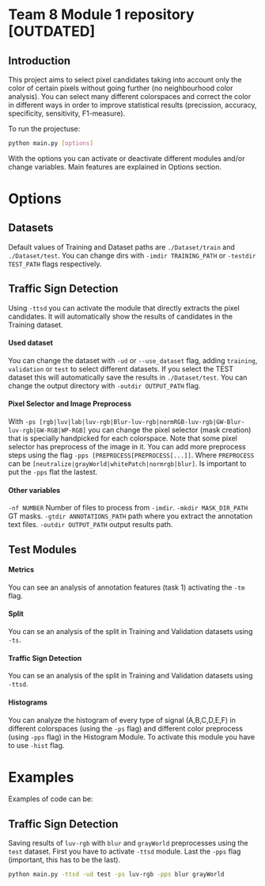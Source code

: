 # Team 8 Module 1 repository [OUTDATED]

## Introduction
This project aims to select pixel candidates taking into account only the color of certain pixels without going further (no neighbourhood color analysis). You can select many different colorspaces and correct the color in different ways in order to improve statistical results (precission, accuracy, specificity, sensitivity, F1-measure).

To run the projectuse:
```bash
python main.py [options]
```
With the options you can activate or deactivate different modules and/or change variables. Main features are explained in Options section.
# Options
## Datasets
Default values of Training and Dataset paths are `./Dataset/train` and `./Dataset/test`. You can change dirs with `-imdir TRAINING_PATH` or `-testdir TEST_PATH` flags respectively.

## Traffic Sign Detection
Using `-ttsd` you can activate the module that directly extracts the pixel candidates. It will automatically show the results of candidates in the Training dataset.

#### Used dataset
You can change the dataset with `-ud` or `--use_dataset` flag, adding `training`, `validation` or `test` to select different datasets. If you select the TEST dataset this will automatically save the results in `./Dataset/test`. You can change the output directory with `-outdir OUTPUT_PATH` flag.

#### Pixel Selector and Image Preprocess
With `-ps [rgb|luv|lab|luv-rgb|Blur-luv-rgb|normRGB-luv-rgb|GW-Blur-luv-rgb|GW-RGB|WP-RGB]` you can change the pixel selector (mask creation) that is specially handpicked for each colorspace. Note that some pixel selector has preprocess of the image in it. You can add more preprocess steps using the flag `-pps [PREPROCESS[PREPROCESS[...]]`. Where `PREPROCESS` can be `[neutralize|grayWorld|whitePatch|normrgb|blur]`. Is important to put the `-pps` flat the lastest.

#### Other variables
`-nf NUMBER` Number of files to process from `-imdir`.
`-mkdir MASK_DIR_PATH` GT masks.
`-gtdir ANNOTATIONS_PATH` path where you extract the annotation text files.
`-outdir OUTPUT_PATH` output results path.

## Test Modules 
#### Metrics
You can see an analysis of annotation features (task 1) activating the `-tm` flag.

#### Split
You can se an analysis of the split in Training and Validation datasets using `-ts`.

#### Traffic Sign Detection
You can se an analysis of the split in Training and Validation datasets using `-ttsd`.

#### Histograms
You can analyze the histogram of every type of signal (A,B,C,D,E,F) in different colorspaces (using the `-ps` flag) and different color preprocess (using `-pps` flag) in the Histogram Module. To activate this module you have to use `-hist` flag. 

# Examples
Examples of code can be:

## Traffic Sign Detection
Saving results of `luv-rgb` with `blur` and `grayWorld` preprocesses using the `test` dataset. First you have to activate `-ttsd` module. Last the `-pps` flag (important, this has to be the last).
```bash
python main.py -ttsd -ud test -ps luv-rgb -pps blur grayWorld
```


